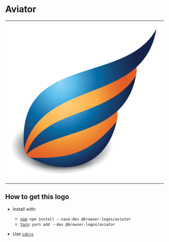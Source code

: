 # Aviator

<table>
    <tbody>
        <tr>
            <td height="512px" width="512px">
                <a href="./"><img width="500px" src="aviator_512x512.png" alt="Aviator browser logo"></a>
            </td>
        <tr>
    </tbody>
</table>


## How to get this logo

* Install with:

  * [`npm`](https://www.npmjs.com/): `npm install --save-dev @browser-logos/aviator`
  * [`Yarn`](https://yarnpkg.com/): `yarn add --dev @browser-logos/aviator`

* Use [`cdnjs`](https://cdnjs.com/libraries/browser-logos)
